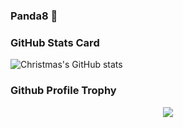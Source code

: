 ### Panda8 👋
### GitHub Stats Card
![Christmas's GitHub stats](https://github-readme-stats.vercel.app/api?username=pandasec888&show_icons=true&theme=tokyonight)
### Github Profile Trophy
<div align="center"> <img src="https://github-profile-trophy.vercel.app/?username=pandasec888" /> </div>
